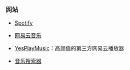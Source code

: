 ### 网站

- [Spotify](https://open.spotify.com/)

- [网易云音乐](https://music.163.com/)

- [YesPlayMusic](https://music.qier222.com/)：高颜值的第三方网易云播放器

- [音乐搜索器](http://y.yin2s.com/)